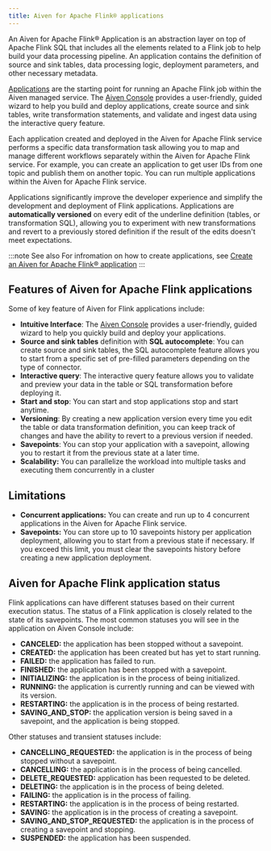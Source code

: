 ```yaml
---
title: Aiven for Apache Flink® applications
---
```


An Aiven for Apache Flink® Application is an abstraction layer on top of
Apache Flink SQL that includes all the elements related to a Flink job
to help build your data processing pipeline. An application contains the
definition of source and sink tables, data processing logic, deployment
parameters, and other necessary metadata.

[Applications](/docs/products/flink/howto/create-flink-applications) are the starting point for running an Apache Flink job
within the Aiven managed service. The [Aiven
Console](https://console.aiven.io/) provides a user-friendly, guided
wizard to help you build and deploy applications, create source and sink
tables, write transformation statements, and validate and ingest data
using the interactive query feature.

Each application created and deployed in the Aiven for Apache Flink
service performs a specific data transformation task allowing you to map
and manage different workflows separately within the Aiven for Apache
Flink service. For example, you can create an application to get user
IDs from one topic and publish them on another topic. You can run
multiple applications within the Aiven for Apache Flink service.

Applications significantly improve the developer experience and simplify
the development and deployment of Flink applications. Applications are
**automatically versioned** on every edit of the underline definition
(tables, or transformation SQL), allowing you to experiment with new
transformations and revert to a previously stored definition if the
result of the edits doesn\'t meet expectations.

:::note See also
For infromation on how to create applications, see
[Create an Aiven for Apache Flink® application](/docs/products/flink/howto/create-flink-applications)
:::

## Features of Aiven for Apache Flink applications

Some of key feature of Aiven for Flink applications include:

-   **Intuitive Interface**: The [Aiven
    Console](https://console.aiven.io/) provides a user-friendly, guided
    wizard to help you quickly build and deploy your applications.
-   **Source and sink tables** definition with **SQL autocomplete**: You
    can create source and sink tables, the SQL autocomplete feature
    allows you to start from a specific set of pre-filled parameters
    depending on the type of connector.
-   **Interactive query**: The interactive query feature allows you to
    validate and preview your data in the table or SQL transformation
    before deploying it.
-   **Start and stop**: You can start and stop applications stop and
    start anytime.
-   **Versioning**: By creating a new application version every time you
    edit the table or data transformation definition, you can keep track
    of changes and have the ability to revert to a previous version if
    needed.
-   **Savepoints**: You can stop your application with a savepoint,
    allowing you to restart it from the previous state at a later time.
-   **Scalability:** You can parallelize the workload into multiple
    tasks and executing them concurrently in a cluster

## Limitations

-   **Concurrent applications:** You can create and run up to 4
    concurrent applications in the Aiven for Apache Flink service.
-   **Savepoints:** You can store up to 10 savepoints history per
    application deployment, allowing you to start from a previous state
    if necessary. If you exceed this limit, you must clear the
    savepoints history before creating a new application deployment.

## Aiven for Apache Flink application status

Flink applications can have different statuses based on their current
execution status. The status of a Flink application is closely related
to the state of its savepoints. The most common statuses you will see in
the application on Aiven Console include:

-   **CANCELED:** the application has been stopped without a savepoint.
-   **CREATED:** the application has been created but has yet to start
    running.
-   **FAILED:** the application has failed to run.
-   **FINISHED:** the application has been stopped with a savepoint.
-   **INITIALIZING:** the application is in the process of being
    initialized.
-   **RUNNING:** the application is currently running and can be viewed
    with its version.
-   **RESTARTING:** the application is in the process of being
    restarted.
-   **SAVING_AND_STOP:** the application version is being saved in a
    savepoint, and the application is being stopped.

Other statuses and transient statuses include:

-   **CANCELLING_REQUESTED:** the application is in the process of being
    stopped without a savepoint.
-   **CANCELLING:** the application is in the process of being
    cancelled.
-   **DELETE_REQUESTED:** application has been requested to be deleted.
-   **DELETING:** the application is in the process of being deleted.
-   **FAILING:** the application is in the process of failing.
-   **RESTARTING:** the application is in the process of being
    restarted.
-   **SAVING:** the application is in the process of creating a
    savepoint.
-   **SAVING_AND_STOP_REQUESTED:** the application is in the process of
    creating a savepoint and stopping.
-   **SUSPENDED:** the application has been suspended.
